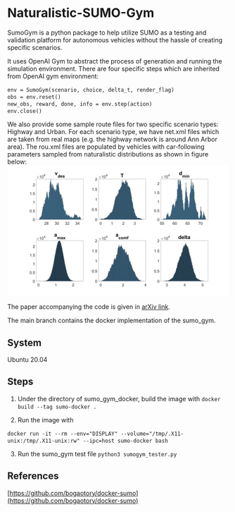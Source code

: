 # Naturalistic-SUMO-Gym

SumoGym is a python package to help utilize SUMO as a testing and validation platform for autonomous vehicles without the hassle of creating specific scenarios. 

It uses OpenAI Gym to abstract the process of generation and running the simulation environment. There are four specific steps which are inherited from OpenAI gym environment:
    
	env = SumoGym(scenario, choice, delta_t, render_flag)
	obs = env.reset()
	new_obs, reward, done, info = env.step(action)
	env.close()
	
We also provide some sample route files for two specific scenario types: Highway and Urban. For each scenario type, we have net.xml files which are taken from real maps (e.g. the highway network is around Ann Arbor area). The rou.xml files are populated by vehicles with car-following parameters sampled from naturalistic distributions as shown in figure below:
![Highway IDM parameters](/images/Parameter_IDM_highway.png)

The paper accompanying the code is given in [arXiv link](https://arxiv.org/abs/2109.11620).

The main branch contains the docker implementation of the sumo_gym.

## System

Ubuntu 20.04


## Steps

1. Under the directory of sumo_gym_docker, build the image with ```docker build --tag sumo-docker .```

2. Run the image with 

```
docker run -it --rm --env="DISPLAY" --volume="/tmp/.X11-unix:/tmp/.X11-unix:rw" --ipc=host sumo-docker bash
```
3. Run the sumo_gym test file ```python3 sumogym_tester.py``` 

## References

[https://github.com/bogaotory/docker-sumo](https://github.com/bogaotory/docker-sumo)